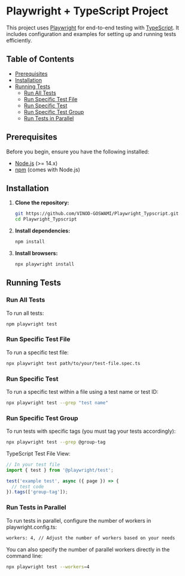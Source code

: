 # Playwright + TypeScript Project

This project uses [Playwright](https://playwright.dev/) for end-to-end testing with [TypeScript](https://www.typescriptlang.org/). It includes configuration and examples for setting up and running tests efficiently.

## Table of Contents

- [Prerequisites](#prerequisites)
- [Installation](#installation)
- [Running Tests](#running-tests)
  - [Run All Tests](#run-all-tests)
  - [Run Specific Test File](#run-specific-test-file)
  - [Run Specific Test](#run-specific-test)
  - [Run Specific Test Group](#run-specific-test-group)
  - [Run Tests in Parallel](#run-tests-in-parallel)

## Prerequisites

Before you begin, ensure you have the following installed:

- [Node.js](https://nodejs.org/) (>= 14.x)
- [npm](https://www.npmjs.com/) (comes with Node.js)

## Installation
1. **Clone the repository:**
   ```bash
   git https://github.com/VINOD-GOSWAMI/Playwright_Typscript.git
   cd Playwright_Typscript
   ```
2. **Install dependencies:**
   ```bash
   npm install
   ```
3. **Install browsers:**
   ```bash
   npx playwright install
   ```

## Running Tests
### Run All Tests
To run all tests:
```bash
npm playwright test
```
### Run Specific Test File
To run a specific test file:
```bash
npx playwright test path/to/your/test-file.spec.ts
```

### Run Specific Test
To run a specific test within a file using a test name or test ID:
```bash
npx playwright test --grep "test name"
```

### Run Specific Test Group
To run tests with specific tags (you must tag your tests accordingly):
```bash
npx playwright test --grep @group-tag
```
TypeScript Test File View:
```typescript
// In your test file
import { test } from '@playwright/test';

test('example test', async ({ page }) => {
  // test code
}).tags(['group-tag']);
```

### Run Tests in Parallel
To run tests in parallel, configure the number of workers in playwright.config.ts:
```bash
workers: 4, // Adjust the number of workers based on your needs
```
You can also specify the number of parallel workers directly in the command line:
```bash
npx playwright test --workers=4
```
